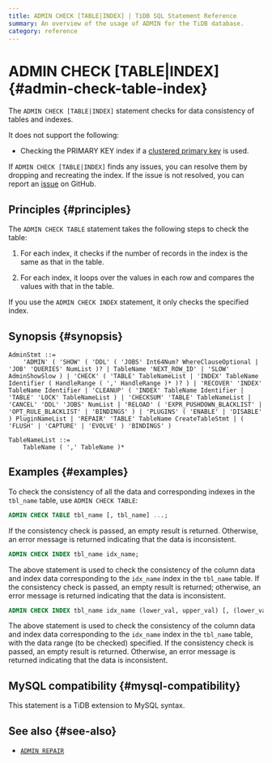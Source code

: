 ```yaml
---
title: ADMIN CHECK [TABLE|INDEX] | TiDB SQL Statement Reference
summary: An overview of the usage of ADMIN for the TiDB database.
category: reference
---
```


# ADMIN CHECK [TABLE|INDEX] {#admin-check-table-index}

The `ADMIN CHECK [TABLE|INDEX]` statement checks for data consistency of tables and indexes.

It does not support the following:

-   Checking the PRIMARY KEY index if a [clustered primary key](/clustered-indexes.md) is used.

If `ADMIN CHECK [TABLE|INDEX]` finds any issues, you can resolve them by dropping and recreating the index. If the issue is not resolved, you can report an [issue](https://github.com/pingcap/tidb/issues/new/choose) on GitHub.

## Principles {#principles}

The `ADMIN CHECK TABLE` statement takes the following steps to check the table:

1.  For each index, it checks if the number of records in the index is the same as that in the table.

2.  For each index, it loops over the values in each row and compares the values with that in the table.

If you use the `ADMIN CHECK INDEX` statement, it only checks the specified index.

## Synopsis {#synopsis}

```ebnf+diagram
AdminStmt ::=
    'ADMIN' ( 'SHOW' ( 'DDL' ( 'JOBS' Int64Num? WhereClauseOptional | 'JOB' 'QUERIES' NumList )? | TableName 'NEXT_ROW_ID' | 'SLOW' AdminShowSlow ) | 'CHECK' ( 'TABLE' TableNameList | 'INDEX' TableName Identifier ( HandleRange ( ',' HandleRange )* )? ) | 'RECOVER' 'INDEX' TableName Identifier | 'CLEANUP' ( 'INDEX' TableName Identifier | 'TABLE' 'LOCK' TableNameList ) | 'CHECKSUM' 'TABLE' TableNameList | 'CANCEL' 'DDL' 'JOBS' NumList | 'RELOAD' ( 'EXPR_PUSHDOWN_BLACKLIST' | 'OPT_RULE_BLACKLIST' | 'BINDINGS' ) | 'PLUGINS' ( 'ENABLE' | 'DISABLE' ) PluginNameList | 'REPAIR' 'TABLE' TableName CreateTableStmt | ( 'FLUSH' | 'CAPTURE' | 'EVOLVE' ) 'BINDINGS' )

TableNameList ::=
    TableName ( ',' TableName )*
```

## Examples {#examples}

To check the consistency of all the data and corresponding indexes in the `tbl_name` table, use `ADMIN CHECK TABLE`:

```sql
ADMIN CHECK TABLE tbl_name [, tbl_name] ...;
```

If the consistency check is passed, an empty result is returned. Otherwise, an error message is returned indicating that the data is inconsistent.

```sql
ADMIN CHECK INDEX tbl_name idx_name;
```

The above statement is used to check the consistency of the column data and index data corresponding to the `idx_name` index in the `tbl_name` table. If the consistency check is passed, an empty result is returned; otherwise, an error message is returned indicating that the data is inconsistent.

```sql
ADMIN CHECK INDEX tbl_name idx_name (lower_val, upper_val) [, (lower_val, upper_val)] ...;
```

The above statement is used to check the consistency of the column data and index data corresponding to the `idx_name` index in the `tbl_name` table, with the data range (to be checked) specified. If the consistency check is passed, an empty result is returned. Otherwise, an error message is returned indicating that the data is inconsistent.

## MySQL compatibility {#mysql-compatibility}

This statement is a TiDB extension to MySQL syntax.

## See also {#see-also}

-   [`ADMIN REPAIR`](/sql-statements/sql-statement-admin.md#admin-repair-statement)
